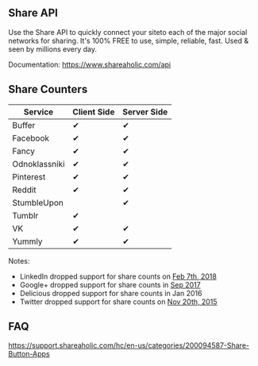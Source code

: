 Share API
---

Use the Share API to quickly connect your siteto each of the major social networks for sharing. It's 100% FREE to use, simple, reliable, fast. Used & seen by millions every day.

Documentation: https://www.shareaholic.com/api


Share Counters
---

Service | Client Side | Server Side
--- | --- | ---
Buffer |✔| ✔
Facebook | ✔ | ✔
Fancy |✔| ✔
Odnoklassniki |✔| ✔
Pinterest | ✔ | ✔
Reddit |✔| ✔
StumbleUpon |  | ✔
Tumblr | ✔ | 
VK |✔| ✔
Yummly | ✔ | ✔

Notes:
* LinkedIn dropped support for share counts on [Feb 7th, 2018](https://developer.linkedin.com/blog/posts/2018/deprecating-the-inshare-counter)
* Google+ dropped support for share counts in [Sep 2017](https://plus.google.com/110610523830483756510/posts/Z1FfzduveUo)
* Delicious dropped support for share counts in Jan 2016
* Twitter dropped support for share counts on [Nov 20th, 2015](https://blog.twitter.com/2015/hard-decisions-for-a-sustainable-platform)

FAQ
---
https://support.shareaholic.com/hc/en-us/categories/200094587-Share-Button-Apps

